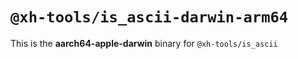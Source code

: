 # `@xh-tools/is_ascii-darwin-arm64`

This is the **aarch64-apple-darwin** binary for `@xh-tools/is_ascii`
